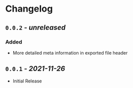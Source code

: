 Changelog
======================================================================

`0.0.2` - _unreleased_
----------------------------------------------------------------------

### Added

- More detailed meta information in exported file header

`0.0.1` - _2021-11-26_
----------------------------------------------------------------------

- Initial Release